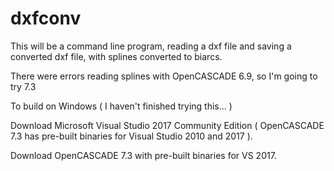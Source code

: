 # dxfconv
This will be a command line program, reading a dxf file and saving a converted dxf file, with splines converted to biarcs.

There were errors reading splines with OpenCASCADE 6.9, so I'm going to try 7.3

To build on Windows ( I haven't finished trying this... )

Download Microsoft Visual Studio 2017 Community Edition ( OpenCASCADE 7.3 has pre-built binaries for Visual Studio 2010 and 2017 ).

Download OpenCASCADE 7.3 with pre-built binaries for VS 2017.


